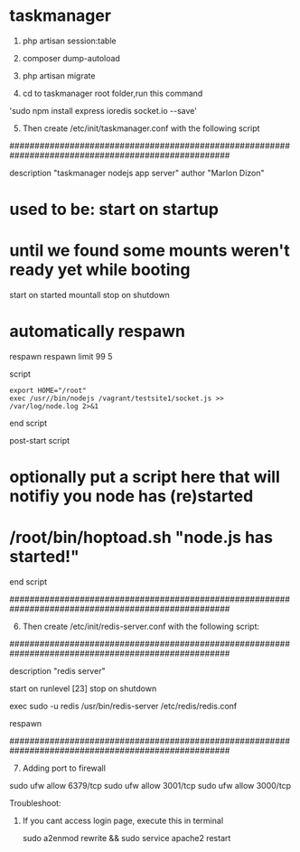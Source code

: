 # taskmanager
1. php artisan session:table

2. composer dump-autoload

3. php artisan migrate

4. cd to taskmanager root folder,run this command

'sudo npm install express ioredis socket.io --save'


5. Then create /etc/init/taskmanager.conf with the following script


####################################################################################################

description "taskmanager nodejs app server"
author      "Marlon Dizon"

# used to be: start on startup
# until we found some mounts weren't ready yet while booting

start on started mountall
stop on shutdown

# automatically respawn

respawn
respawn limit 99 5

script
    
    export HOME="/root"
    exec /usr//bin/nodejs /vagrant/testsite1/socket.js >> /var/log/node.log 2>&1

end script

post-start script
   
   # optionally put a script here that will notifiy you node has (re)started
   # /root/bin/hoptoad.sh "node.js has started!"
   
end script


####################################################################################################





6. Then create /etc/init/redis-server.conf with the following script:


####################################################################################################

description "redis server"

start on runlevel [23]
stop on shutdown

exec sudo -u redis /usr/bin/redis-server /etc/redis/redis.conf

respawn

####################################################################################################



7. Adding port to firewall

sudo ufw allow 6379/tcp
sudo ufw allow 3001/tcp
sudo ufw allow 3000/tcp



Troubleshoot:

1. If you cant access login page, execute this in terminal
	
	sudo a2enmod rewrite && sudo service apache2 restart
